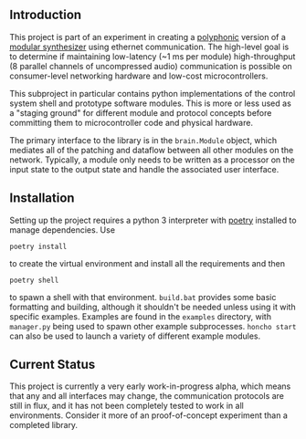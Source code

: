 Introduction
------------

This project is part of an experiment in creating a
[polyphonic](https://en.wikipedia.org/wiki/Polyphony) version of a [modular
synthesizer](https://en.wikipedia.org/wiki/Modular_synthesizer) using ethernet communication. The
high-level goal is to determine if maintaining low-latency (~1 ms per module) high-throughput (8
parallel channels of uncompressed audio) communication is possible on consumer-level networking
hardware and low-cost microcontrollers.

This subproject in particular contains python implementations of the control system shell and
prototype software modules. This is more or less used as a "staging ground" for different module and
protocol concepts before committing them to microcontroller code and physical hardware.

The primary interface to the library is in the `brain.Module` object, which mediates all of the
patching and dataflow between all other modules on the network. Typically, a module only needs to be
written as a processor on the input state to the output state and handle the associated user
interface.

Installation
------------

Setting up the project requires a python 3 interpreter with [poetry](https://python-poetry.org/)
installed to manage dependencies. Use 

    poetry install

to create the virtual environment and install all the requirements and then

    poetry shell

to spawn a shell with that environment. `build.bat` provides some basic formatting and building,
although it shouldn't be needed unless using it with specific examples. Examples are found in the
`examples` directory, with `manager.py` being used to spawn other example subprocesses. `honcho
start` can also be used to launch a variety of different example modules.

Current Status
--------------

This project is currently a very early work-in-progress alpha, which means that any and all
interfaces may change, the communication protocols are still in flux, and it has not been completely
tested to work in all environments. Consider it more of an proof-of-concept experiment than a
completed library.
